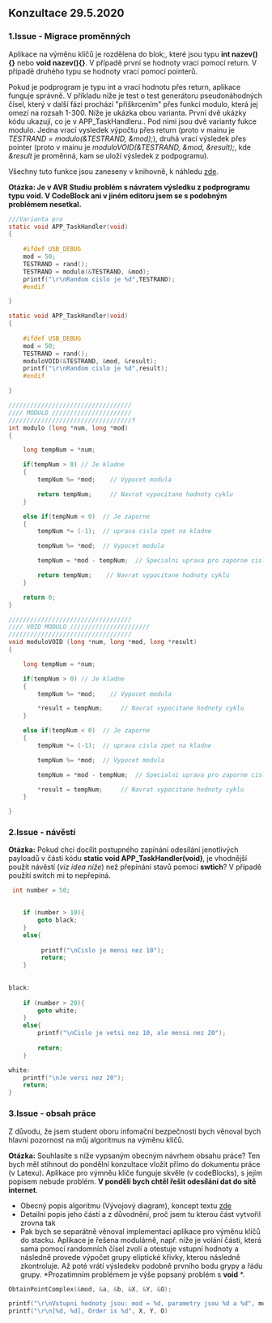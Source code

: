 ## Konzultace 29.5.2020

### 1.Issue - Migrace proměnných

Aplikace na výměnu klíčů je rozdělena do blok;, které jsou typu **int nazev(){}** nebo **void nazev(){}**. V případě první se hodnoty vrací pomocí return. V případě druhého typu se hodnoty vrací pomocí pointerů.

Pokud je podprogram je typu int a vrací hodnotu přes return, aplikace funguje správně. V příkladu níže je test o test generátoru pseudonáhodných čísel, který v další fázi prochází "přiškrcením" přes funkci modulo, která jej omezí na rozsah 1-300. Níže je ukázka obou varianta. První dvě ukázky kódu ukazují, co je v APP_TaskHandleru.. Pod nimi jsou dvě varianty fukce modulo. Jedna vrací vysledek výpočtu přes return (proto v mainu je *TESTRAND = modulo(&TESTRAND, &mod);*), druhá vrací výsledek přes pointer (proto v mainu je *moduloVOID(&TESTRAND, &mod, &result);*, kde *&result* je proměnná, kam se uloží výsledek z podpogramu).

Všechny tuto funkce jsou zaneseny v knihovně, k náhledu <a href="https://github.com/StingrayCZ/End-to-End-Encryption-Protocol-for-IEEE-802.15.4-Stage-II-/blob/master/ECDH%20inSTACK/ECDH_Functions.h">zde</a>.

**Otázka: Je v AVR Studiu problém s návratem výsledku z podprogramu typu void. V CodeBlock ani v jiném editoru jsem se s podobným problémem nesetkal.**
```c
///Varianta pro 
static void APP_TaskHandler(void)
{
	
	#ifdef USB_DEBUG
	mod = 50;
	TESTRAND = rand();
	TESTRAND = modulo(&TESTRAND, &mod);
	printf("\r\nRandom cislo je %d",TESTRAND);
	#endif

}
```

```c
static void APP_TaskHandler(void)
{
	
	#ifdef USB_DEBUG
	mod = 50;
	TESTRAND = rand();
	moduloVOID(&TESTRAND, &mod, &result);
	printf("\r\nRandom cislo je %d",result);
	#endif

}
```

```c
//////////////////////////////////
//// MODULO //////////////////////
//////////////////////////////////f
int modulo (long *num, long *mod)
{

	long tempNum = *num;

	if(tempNum > 0) // Je kladne
	{
		tempNum %= *mod;    // Vypocet modula

		return tempNum;     // Navrat vypocitane hodnoty cyklu
	}

	else if(tempNum < 0)  // Je zaporne
	{
		tempNum *= (-1);  // uprava cisla zpet na kladne

		tempNum %= *mod;  // Vypocet modula

		tempNum = *mod - tempNum;  // Specialni uprava pro zaporne cislo

		return tempNum;    // Navrat vypocitane hodnoty cyklu
	}

	return 0;
}
```


```c
//////////////////////////////////
//// VOID MODULO //////////////////////
//////////////////////////////////
void moduloVOID (long *num, long *mod, long *result)
{

	long tempNum = *num;

	if(tempNum > 0) // Je kladne
	{
		tempNum %= *mod;    // Vypocet modula

		*result = tempNum;     // Navrat vypocitane hodnoty cyklu
	}

	else if(tempNum < 0)  // Je zaporne
	{
		tempNum *= (-1);  // uprava cisla zpet na kladne

		tempNum %= *mod;  // Vypocet modula

		tempNum = *mod - tempNum;  // Specialni uprava pro zaporne cislo

		*result = tempNum;     // Navrat vypocitane hodnoty cyklu
	}

}
```

### 2.Issue - návěstí

**Otázka:** Pokud chci docílit postupného zapínání odesílání jenotlivých payloadů v části kódu **static void APP_TaskHandler(void)**, je vhodnější použít návěstí (*viz idea níže*) než přepínání stavů pomocí **swtich**? V případě použití switch mi to nepřepíná.

```c
 int number = 50;
  

    if (number > 10){
        goto black;
    }
    else{
        
         printf("\nCislo je mensi nez 10");
         return;
    }
    
   
black:
    
    if (number > 20){
        goto white;
    }
    else{
        printf("\nCislo je vetsi nez 10, ale mensi nez 20");
    
        return;
    }

white:
    printf("\nJe versi nez 20");
    return;
}
```

### 3.Issue - obsah práce

Z důvodu, že jsem student oboru infomační bezpečnosti bych věnoval bych hlavní pozornost na můj algoritmus na výměnu klíčů.

**Otázka:** Souhlasíte s níže vypsaným obecným návrhem obsahu práce? Ten bych měl stihnout do pondělní konzultace vložit přímo do dokumentu práce (v Latexu). Aplikace pro výmněu klíče funguje skvěle (v codeBlocks), s jejím popisem nebude problém. **V pondělí bych chtěl řešit odesílání dat do sítě internet**.

* Obecný popis algoritmu (Vývojový diagram), koncept textu <a href="https://github.com/StingrayCZ/End-to-End-Encryption-Protocol-for-IEEE-802.15.4-Stage-II-/blob/master/OverLeaf/KeyExchangeconcept.pdf">zde</a>
* Detailní popis jeho částí a z důvodnění, proč jsem tu kterou část vytvořil zrovna tak
* Pak bych se separátně věnoval implementaci aplikace pro výměnu klíčů do stacku. Aplikace je řešena modulárně, např. níže je volání části, která sama pomocí randomních čísel zvolí a otestuje vstupní hodnoty a následně provede výpočet grupy eliptické křivky, kterou následně zkontroluje. Až poté vrátí výsledekv podobně prvního bodu grypy a řádu grupy. *Prozatimním problémem je výše popsaný problém s **void** *.

```c
ObtainPointComplex(&mod, &a, &b, &X, &Y, &O);

printf("\r\nVstupni hodnoty jsou: mod = %d, parametry jsou %d a %d", mod, a, b);
printf("\r\n[%d, %d], Order is %d", X, Y, O)
```
